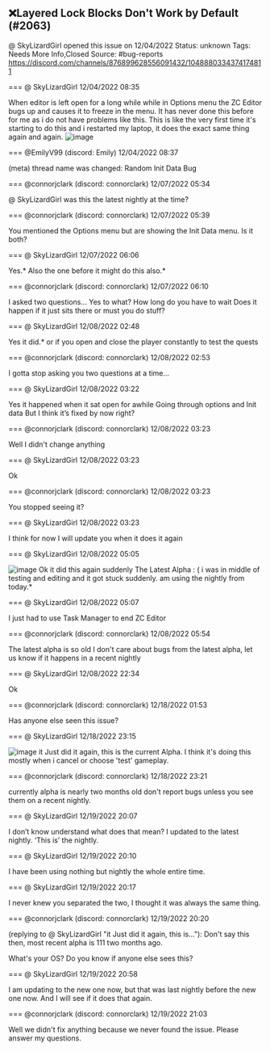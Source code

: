 ## ❌Layered Lock Blocks Don't Work by Default (#2063)
@ SkyLizardGirl opened this issue on 12/04/2022
Status: unknown
Tags: Needs More Info,Closed
Source: #bug-reports https://discord.com/channels/876899628556091432/1048880334374174811


=== @ SkyLizardGirl 12/04/2022 08:35

When editor is left open for a long while while in Options menu the ZC Editor bugs up and causes it to freeze in the menu.  It has never done this before for me as i do not have problems like this. This is like the very first time it's starting to do this and i restarted my laptop, it does the exact same thing again and again.
![image](https://cdn.discordapp.com/attachments/1048880334374174811/1048880334525177856/image.png?ex=65e4366f&is=65d1c16f&hm=3d3e197e17e32f4dd7a867be4efca6e3d68c5aee048cbe3bbbfa3c8c864d17c2&)

=== @EmilyV99 (discord: Emily) 12/04/2022 08:37

(meta) thread name was changed: Random Init Data Bug

=== @connorjclark (discord: connorclark) 12/07/2022 05:34

@ SkyLizardGirl was this the latest nightly at the time?

=== @connorjclark (discord: connorclark) 12/07/2022 05:39

You mentioned the Options menu but are showing the Init Data menu. Is it both?

=== @ SkyLizardGirl 12/07/2022 06:06

Yes.*
Also the one before it might do this also.*

=== @connorjclark (discord: connorclark) 12/07/2022 06:10

I asked two questions... Yes to what?
How long do you have to wait
Does it happen if it just sits there or must you do stuff?

=== @ SkyLizardGirl 12/08/2022 02:48

Yes it did.*
or if you open and close the player constantly
to test the quests

=== @connorjclark (discord: connorclark) 12/08/2022 02:53

I gotta stop asking you two questions at a time...

=== @ SkyLizardGirl 12/08/2022 03:22

Yes it happened when it sat open for awhile
Going through options and Init data
But I think it’s fixed by now right?

=== @connorjclark (discord: connorclark) 12/08/2022 03:23

Well I didn't change anything

=== @ SkyLizardGirl 12/08/2022 03:23

Ok

=== @connorjclark (discord: connorclark) 12/08/2022 03:23

You stopped seeing it?

=== @ SkyLizardGirl 12/08/2022 03:23

I think for now
I will update you when it does it again

=== @ SkyLizardGirl 12/08/2022 05:05


![image](https://cdn.discordapp.com/attachments/1048880334374174811/1050276811050852373/image.png?ex=65e94b00&is=65d6d600&hm=4f0307841d6e506c5422414e423adc31d8894d2e7009e0cd3c9a9fc25950e2ec&)
Ok it did this again suddenly
The Latest Alpha : (
i was in middle of testing and editing and it got stuck suddenly.
am using the nightly from today.*

=== @ SkyLizardGirl 12/08/2022 05:07

I just had to use Task Manager to end ZC Editor

=== @connorjclark (discord: connorclark) 12/08/2022 05:54

The latest alpha is so old
I don't care about bugs from the latest alpha, let us know if it happens in a recent nightly

=== @ SkyLizardGirl 12/08/2022 22:34

Ok

=== @connorjclark (discord: connorclark) 12/18/2022 01:53

Has anyone else seen this issue?

=== @ SkyLizardGirl 12/18/2022 23:15


![image](https://cdn.discordapp.com/attachments/1048880334374174811/1054175016771653682/image.png?ex=65e5047d&is=65d28f7d&hm=69f31758a0a204ac5ece995e644a916cd7d054fc71e16eec687bde5be0c185d2&)
it Just did it again, this is the current Alpha.
I think it's doing this mostly when i cancel or choose 'test' gameplay.

=== @connorjclark (discord: connorclark) 12/18/2022 23:21

currently alpha is nearly two months old
don't report bugs unless you see them on a recent nightly.

=== @ SkyLizardGirl 12/19/2022 20:07

I don’t know understand what does that mean? I updated to the latest nightly.
‘This is’ the nightly.

=== @ SkyLizardGirl 12/19/2022 20:10

I have been using nothing but nightly the whole entire time.

=== @ SkyLizardGirl 12/19/2022 20:17

I never knew you separated the two, I thought it was always the same thing.

=== @connorjclark (discord: connorclark) 12/19/2022 20:20

(replying to @ SkyLizardGirl "it Just did it again, this is…"): Don't say this then, most recent alpha is 111 two months ago. 

What's your OS?
Do you know if anyone else sees this?

=== @ SkyLizardGirl 12/19/2022 20:58

I am updating to the new one now, but that was last nightly before the new one now.
And I will see if it does that again.

=== @connorjclark (discord: connorclark) 12/19/2022 21:03

Well we didn't fix anything because we never found the issue.
Please answer my questions.

